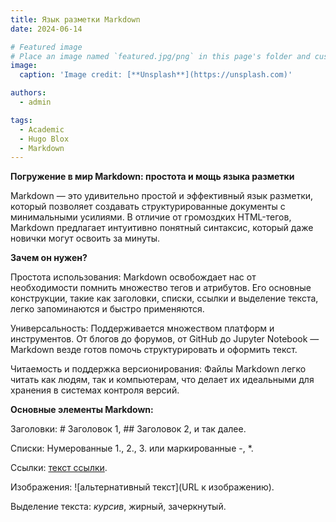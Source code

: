 ```yaml
---
title: Язык разметки Markdown
date: 2024-06-14

# Featured image
# Place an image named `featured.jpg/png` in this page's folder and customize its options here.
image:
  caption: 'Image credit: [**Unsplash**](https://unsplash.com)'

authors:
  - admin

tags:
  - Academic
  - Hugo Blox
  - Markdown
---
```


**Погружение в мир Markdown: простота и мощь языка разметки**

Markdown — это удивительно простой и эффективный язык разметки, который позволяет создавать структурированные документы с минимальными усилиями. В отличие от громоздких HTML-тегов, Markdown предлагает интуитивно понятный синтаксис, который даже новички могут освоить за минуты.

**Зачем он нужен?**

Простота использования: Markdown освобождает нас от необходимости помнить множество тегов и атрибутов. Его основные конструкции, такие как заголовки, списки, ссылки и выделение текста, легко запоминаются и быстро применяются.

Универсальность: Поддерживается множеством платформ и инструментов. От блогов до форумов, от GitHub до Jupyter Notebook — Markdown везде готов помочь структурировать и оформить текст.

Читаемость и поддержка версионирования: Файлы Markdown легко читать как людям, так и компьютерам, что делает их идеальными для хранения в системах контроля версий.

**Основные элементы Markdown:**

Заголовки: # Заголовок 1, ## Заголовок 2, и так далее.

Списки: Нумерованные 1., 2., 3. или маркированные -, *.

Ссылки: [текст ссылки](URL).

Изображения: ![альтернативный текст](URL к изображению).

Выделение текста: *курсив*, жирный, зачеркнутый.
